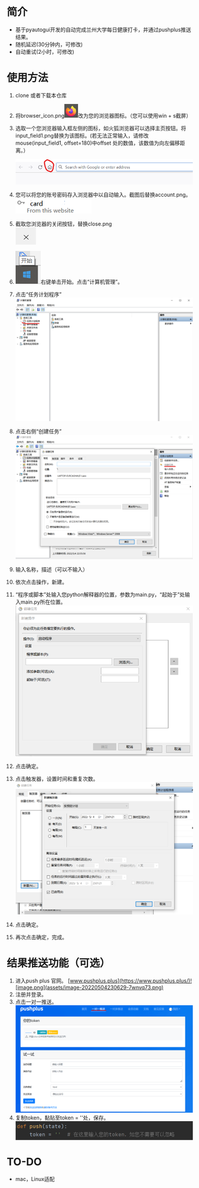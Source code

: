 # 简介

* 基于pyautogui开发的自动完成兰州大学每日健康打卡，并通过pushplus推送结果。
* 随机延迟(30分钟内，可修改)
* 自动重试(2小时，可修改)

# 使用方法

1. clone 或者下载本仓库
2. 将browser_icon.png![browser_icon.png](assets/browser_icon-20220504224650-8cs4itb.png)改为您的浏览器图标。（您可以使用win + s截屏）
3. 选取一个您浏览器输入框左侧的图标，如火狐浏览器可以选择主页按钮。将input_field1.png替换为该图标。(若无法正常输入，请修改mouse(input_field1, offset=180)中offset 处的数值，该数值为向左偏移距离。）

    ![image.png](assets/image-20220504224936-a7aea8h.png)
4. 您可以将您的账号密码存入浏览器中以自动输入。截图后替换account.png。  
    ​![account.png](assets/account-20220504225224-trkv4fo.png)
5. 截取您浏览器的关闭按钮，替换close.png  
    ​![close.png](assets/close-20220504225304-lnzqi60.png)
6. ![image.png](assets/image-20220504225404-z2lkl0t.png)右键单击开始。点击“计算机管理”。
7. 点击“任务计划程序”![image.png](assets/image-20220504225535-p88b4s0.png)
8. 点击右侧“创建任务”  
    ​![image.png](assets/image-20220504225634-om3kc4e.png)
9. 输入名称，描述（可以不输入）
10. 依次点击操作，新建。
11. “程序或脚本”处输入您python解释器的位置，参数为main.py，“起始于”处输入main.py所在位置。  
     ​![image.png](assets/image-20220504225801-5jhptdo.png)
12. 点击确定。
13. 点击触发器，设置时间和重复次数。![image.png](assets/image-20220504230151-tgecjuw.png)
14. 点击确定。
15. 再次点击确定，完成。

# 结果推送功能（可选）

1. 进入push plus 官网。 [www.pushplus.plus](https://www.pushplus.plus/)![image.png](assets/image-20220504230629-7wnvq73.png)
2. 注册并登录。
3. 点击一对一推送。![image.png](assets/image-20220504230718-6ig05t9.png)
4. 复制token，黏贴至token = ''处，保存。  
    ​![image.png](assets/image-20220504230947-wfmthij.png)


# TO-DO

* mac，Linux适配
